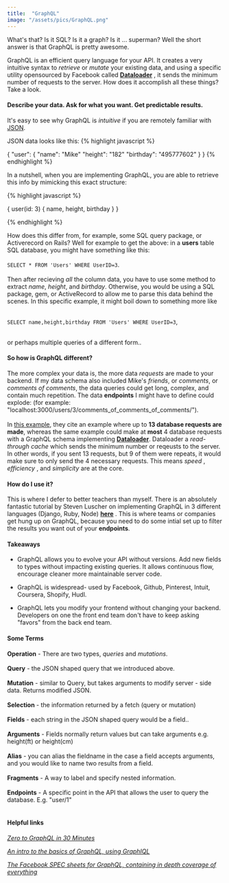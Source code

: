 ```yaml
---
title:  "GraphQL"
image: "/assets/pics/GraphQL.png"
---
```


What's that? Is it SQL?  Is it a graph?  Is it ... superman? Well the short answer is that GraphQL is pretty awesome.

GraphQL is an efficient query language for your API.  It creates a very intuitive syntax to _retrieve_ or _mutate_ your existing data, and using a specific utility opensourced by Facebook called <a href="http://github.com/facebook/dataloader">__Dataloader__</a> , it sends the minimum number of requests to the server. How does it accomplish all these things?  Take a look.

#### Describe your data. Ask for what you want. Get predictable results.

It's easy to see why GraphQL is _intuitive_ if you are remotely familiar with <a href="https://www.copterlabs.com/json-what-it-is-how-it-works-how-to-use-it/">JSON</a>.

JSON data looks like this:
{% highlight javascript %}

{
  "user": {
    "name": "Mike"
    "height": "182"
    "birthday": "495777602"
  }
}
{% endhighlight %}

In a nutshell, when you are implementing GraphQL, you are able to retrieve this info by mimicking this exact structure:

{% highlight javascript %}

{
  user(id: 3) {
    name,
    height,
    birthday
  }
}

{% endhighlight %}

How does this differ from, for example, some SQL query package, or Activerecord on Rails? Well for example to get the above: in a __users__ table SQL database, you might have something like this: <br>
<br>
 <code>SELECT * FROM 'Users' WHERE UserID=3</code>.
 <br>
 <br>
Then after recieving _all_ the column data, you have to use some method to extract _name_, _height_, and _birthday_. Otherwise, you would be using a SQL package, gem, or ActiveRecord to allow me to parse this data behind the scenes. In this specific example, it might boil down to something more like <br><br>

<code>SELECT name,height,birthday FROM 'Users' WHERE UserID=3</code>, <br><br>

 or perhaps multiple queries of a different form..

#### So how is GraphQL different?

The more complex your data is, the more data _requests_ are made to your backend.  If my data schema also included Mike's _friends_, or _comments_, or _comments of comments_, the data queries could get long, complex, and contain much repetition. The data __endpoints__ I might have to define could explode: (for example: "localhost:3000/users/3/comments_of_comments_of_comments/"). <br>
<br>
In <a href="http://github.com/facebook/dataloader#using-with-graphql">this example</a>, they cite an example where up to __13 database requests are made__, whereas the same example could make at __most__ 4 database requests with a GraphQL schema implementing <a href="http://github.com/facebook/dataloader">__Dataloader__</a>.  Dataloader a _read-through cache_ which sends the minimum number or reqeusts to the server.  In other words, if you sent 13 requests, but 9 of them were repeats, it would make sure to only send the 4 necessary requests.  This means _speed_ , _efficiency_ , and _simplicity_ are at the core.

#### How do I use it?

This is where I defer to better teachers than myself. There is an absolutely fantastic tutorial by Steven Luscher on implementing GraphQL in 3 different languages (Django, Ruby, Node) __<a href="https://www.youtube.com/watch?v=UBGzsb2UkeY">here</a>__ .  This is where teams or companies get hung up on GraphQL, because you need to do some intial set up to filter the results you want out of your __endpoints__.

#### Takeaways

- GraphQL allows you to evolve your API without versions. Add new fields to types without impacting existing queries. It allows continuous flow, encourage cleaner more maintainable server code.

- GraphQL is widespread- used by Facebook, Github, Pinterest, Intuit, Coursera, Shopify, Hudl.

- GraphQL lets you modify your frontend without changing your backend. Developers on one the front end team don't have to keep asking "favors" from the back end team.

#### Some Terms

__Operation__ - There are two types, _queries_ and _mutations_. <br><br>
__Query__ - the JSON shaped query that we introduced above.<br><br>
__Mutation__ - similar to Query, but takes arguments to modify server - side data. Returns modified JSON.<br><br>
__Selection__ - the information returned by a fetch (query or mutation)<br><br>
__Fields__ - each string in the JSON shaped query would be a field..<br><br>
__Arguments__ - Fields normally return values but can take arguments e.g. height(ft) or height(cm)<br><br>
__Alias__ - you can alias the fieldname in the case a field accepts arguments, and you would like to name two results from a field.<br><br>
__Fragments__ - A way to label and specify nested information.<br><br>
__Endpoints__ - A specific point in the API that allows the user to query the database. E.g. "user/1"<br><br>

#### Helpful links

<a href="https://www.youtube.com/watch?v=UBGzsb2UkeY">_Zero to GraphQL in 30 Minutes_</a> 

<a href="https://learngraphql.com/basics/introduction">_An intro to the basics of GraphQL, using GraphIQL_</a> 

<a href="http://facebook.github.io/graphql/">_The Facebook SPEC sheets for GraphQL, containing in depth coverage of everything_</a>





